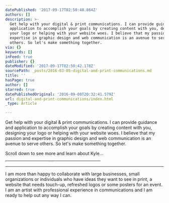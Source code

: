 ```yaml
---
datePublished: '2017-09-17T02:50:48.864Z'
authors: []
description: >-
  Get help with your digital & print communications. I can provide guidance and
  application to accomplish your goals by creating content with you, designing
  your logo or helping with your website woes. I believe that my passion and
  expertise in graphic design and web communication is an avenue to serve
  others. So let's make something together.
via: {}
keywords: []
inFeed: true
publisher: {}
dateModified: '2017-09-17T02:50:42.178Z'
sourcePath: _posts/2016-03-05-digital-and-print-communications.md
title: ''
hasPage: true
author: []
starred: true
datePublishedOriginal: '2016-09-08T20:32:41.579Z'
url: digital-and-print-communications/index.html
_type: Article

---
```

Get help with your digital & print communications. I can provide guidance and application to accomplish your goals by creating content with you, designing your logo or helping with your website woes. I believe that my passion and expertise in graphic design and web communication is an avenue to serve others. So let's make something together.

Scroll down to see more and learn about Kyle...

<iframe src="https://the-grid.github.io/ed-userhtml/?g=eJydkk9LAzEQxe9-ijEHD8I2VVHR7q5IFQ_in4LgQaRkN9N0NJssSbp1_fRmt1IVLII5TcLvzeS9JC2sbPOtdDtJ4MpapRHGViLMrIMxuTLu7x16DxfoSRl4xMJT6CDToPNkDdwLhZAkOaS-dFQHCG2NGQv4FviLaMTqlOVbfBfS7afxxfnD-RPscmiEA9XPnJbrdlOSkMHJ0fH-weHwaDjaQGlh1KIbnAFDwzZh0UYlQgcdbGRKq6PZiMz6tZHTokDdcfvvpR3f0qQyl5OT60XxPrn5KXJYCfeKgYyaWqPbKJoJ7XEEMYLn57wzn_JVLn_FBt6VGeN8uVwOVu2F9OgaKtEPSlvxOqYgJP-66ODFs_x7f2PXpaQGfGh1HCTJ11q0p2Q0GRx1EqoUzJHUPGRsj8GSZJj31aeksE6iS_rdqbGdCoSO8D9uyddPzM_6ZLNfYt0RVT1SC5LZ3W1fr4xkQ8bjn-XRTWf0mz_ef-cPjTv5dA" height="1" style=""></iframe>

---

I am more than happy to collaborate with large businesses, small organizations or individuals who have ideas they want to see in print, a website that needs touch-up, refreshed logos or some posters for an event. I am an artist with professional experience in communications and I am ready to help out any way I can.
